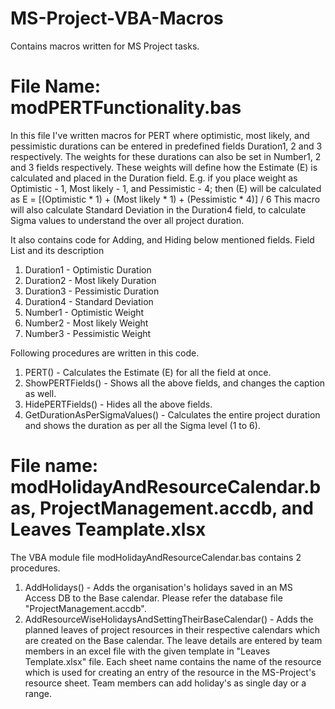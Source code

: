 # MS-Project-VBA-Macros
Contains macros written for MS Project tasks.

# File Name: modPERTFunctionality.bas
In this file I've written macros for PERT where optimistic, most likely, and pessimistic durations can be entered in predefined fields Duration1, 2 and 3 respectively. The weights for these durations can also be set in Number1, 2 and 3 fields respectively. These weights will define how the Estimate (E) is calculated and placed in the Duration field. E.g. if you place weight as Optimistic - 1, Most likely - 1, and Pessimistic - 4; then (E) will be calculated as 
E = [(Optimistic * 1) + (Most likely * 1) + (Pessimistic * 4)] / 6
This macro will also calculate Standard Deviation in the Duration4 field, to calculate Sigma values to understand the over all project duration.

It also contains code for Adding, and Hiding below mentioned fields.
Field List and its description
  1. Duration1 - Optimistic Duration
  2. Duration2 - Most likely Duration
  3. Duration3 - Pessimistic Duration
  4. Duration4 - Standard Deviation
  5. Number1 - Optimistic Weight
  6. Number2 - Most likely Weight
  7. Number3 - Pessimistic Weight

Following procedures are written in this code.
  1. PERT() - Calculates the Estimate (E) for all the field at once.
  2. ShowPERTFields() - Shows all the above fields, and changes the caption as well.
  3. HidePERTFields() - Hides all the above fields.
  4. GetDurationAsPerSigmaValues() - Calculates the entire project duration and shows the duration as per all the Sigma level (1 to 6).

# File name: modHolidayAndResourceCalendar.bas, ProjectManagement.accdb, and Leaves Teamplate.xlsx
The VBA module file modHolidayAndResourceCalendar.bas contains 2 procedures.
  1. AddHolidays() - Adds the organisation's holidays saved in an MS Access DB to the Base calendar. Please refer the database file "ProjectManagement.accdb".
  2. AddResourceWiseHolidaysAndSettingTheirBaseCalendar() - Adds the planned leaves of project resources in their respective calendars which are created on the Base calendar. The leave details are entered by team members in an excel file with the given template in "Leaves Template.xlsx" file. Each sheet name contains the name of the resource which is used for creating an entry of the resource in the MS-Project's resource sheet. Team members can add holiday's as single day or a range.
